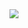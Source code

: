 

<!--
**specialfish9/specialfish9** is a ✨ _special_ ✨ repository because its `README.md` (this file) appears on your GitHub profile.

Here are some ideas to get you started:

- 🔭 I’m currently working on ...
- 🌱 I’m currently learning ...
- 👯 I’m looking to collaborate on ...
- 🤔 I’m looking for help with ...
- 💬 Ask me about ...
- 📫 How to reach me: ...
- 😄 Pronouns: ...
- ⚡ Fun fact: ...
![github stats](https://github-readme-stats.vercel.app/api?username=specialfish9&theme=cobalt)


[![Top Langs](https://github-readme-stats.vercel.app/api/top-langs/?username=specialfish9&layout=compact&hide=swift&langs_count=5)](https://github.com/anuraghazra/github-readme-stats)

⚡ Well known languages:
  - Dart (Flutter)
  - Java
  - Javascript
  - C# (Xamarin)
  - C++
  - PHP
  - Python
 
🌱 I’m currently learning:
  - Haskell
  - C
  - Kotlin
  - Swift 
-->

  
<img src="https://i.pinimg.com/originals/49/aa/07/49aa07d58099f0c61a91cc227bf8864d.jpg"/>
